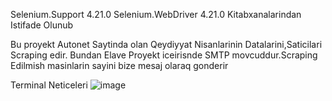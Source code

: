 Selenium.Support 4.21.0 Selenium.WebDriver 4.21.0
Kitabxanalarindan Istifade Olunub

Bu proyekt Autonet Saytinda olan Qeydiyyat Nisanlarinin Datalarini,Saticilari Scraping edir.
Bundan Elave Proyekt iceirisnde SMTP movcuddur.Scraping Edilmish masinlarin sayini bize mesaj olaraq gonderir

Terminal Neticeleri
![image](https://github.com/user-attachments/assets/e7954d10-ee96-499c-ba98-d275096ce021)
